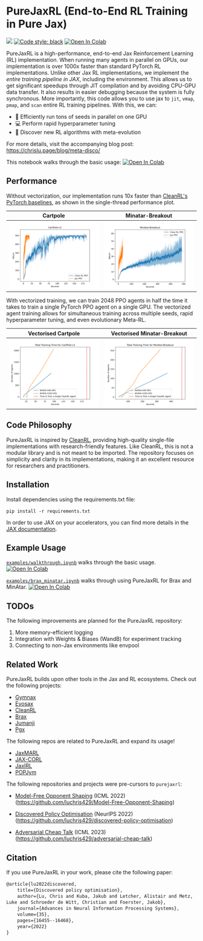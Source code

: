 # PureJaxRL (End-to-End RL Training in Pure Jax)

[<img src="https://img.shields.io/badge/license-Apache2.0-blue.svg">](https://github.com/luchris429/purejaxrl/LICENSE)
[![Code style: black](https://img.shields.io/badge/code%20style-black-000000.svg)](https://github.com/psf/black)
[![Open In Colab](https://colab.research.google.com/assets/colab-badge.svg)](https://colab.research.google.com/github/luchris429/purejaxrl/blob/main/examples/walkthrough.ipynb)

PureJaxRL is a high-performance, end-to-end Jax Reinforcement Learning (RL) implementation. When running many agents in parallel on GPUs, our implementation is over 1000x faster than standard PyTorch RL implementations. Unlike other Jax RL implementations, we implement the *entire training pipeline in JAX*, including the environment. This allows us to get significant speedups through JIT compilation and by avoiding CPU-GPU data transfer. It also results in easier debugging because the system is fully synchronous. More importantly, this code allows you to use jax to `jit`, `vmap`, `pmap`, and `scan` entire RL training pipelines. With this, we can:

- 🏃 Efficiently run tons of seeds in parallel on one GPU
- 💻 Perform rapid hyperparameter tuning
- 🦎 Discover new RL algorithms with meta-evolution

For more details, visit the accompanying blog post: https://chrislu.page/blog/meta-disco/

This notebook walks through the basic usage: [![Open In Colab](https://colab.research.google.com/assets/colab-badge.svg)](https://colab.research.google.com/github/luchris429/purejaxrl/blob/main/examples/walkthrough.ipynb)

## Performance

Without vectorization, our implementation runs 10x faster than [CleanRL's PyTorch baselines](https://github.com/vwxyzjn/cleanrl/blob/master/cleanrl/ppo.py), as shown in the single-thread performance plot.

Cartpole                   |  Minatar-Breakout
:-------------------------:|:-------------------------:
![](docs/cartpole_plot_seconds.png)  |  ![](docs/minatar_plot_seconds.png)


With vectorized training, we can train 2048 PPO agents in half the time it takes to train a single PyTorch PPO agent on a single GPU. The vectorized agent training allows for simultaneous training across multiple seeds, rapid hyperparameter tuning, and even evolutionary Meta-RL. 

Vectorised Cartpole        |  Vectorised Minatar-Breakout
:-------------------------:|:-------------------------:
![](docs/cartpole_plot_parallel.png)  |  ![](docs/minatar_plot_parallel.png)


## Code Philosophy

PureJaxRL is inspired by [CleanRL](https://github.com/vwxyzjn/cleanrl), providing high-quality single-file implementations with research-friendly features. Like CleanRL, this is not a modular library and is not meant to be imported. The repository focuses on simplicity and clarity in its implementations, making it an excellent resource for researchers and practitioners.

## Installation

Install dependencies using the requirements.txt file:

```
pip install -r requirements.txt
```

In order to use JAX on your accelerators, you can find more details in the [JAX documentation](https://github.com/google/jax#installation).

## Example Usage

[`examples/walkthrough.ipynb`](https://github.com/luchris429/purejaxrl/blob/main/examples/walkthrough.ipynb) walks through the basic usage. [![Open In Colab](https://colab.research.google.com/assets/colab-badge.svg)](https://colab.research.google.com/github/luchris429/purejaxrl/blob/main/examples/walkthrough.ipynb)

[`examples/brax_minatar.ipynb`](https://github.com/luchris429/purejaxrl/blob/main/examples/brax_minatar.ipynb) walks through using PureJaxRL for Brax and MinAtar. [![Open In Colab](https://colab.research.google.com/assets/colab-badge.svg)](https://colab.research.google.com/github/luchris429/purejaxrl/blob/main/examples/brax_minatar.ipynb)

## TODOs

The following improvements are planned for the PureJaxRL repository:

1. More memory-efficient logging
2. Integration with Weights & Biases (WandB) for experiment tracking
3. Connecting to non-Jax environments like envpool

## Related Work

PureJaxRL builds upon other tools in the Jax and RL ecosystems. Check out the following projects:

- [Gymnax](https://github.com/RobertTLange/gymnax)
- [Evosax](https://github.com/RobertTLange/evosax)
- [CleanRL](https://github.com/vwxyzjn/cleanrl)
- [Brax](https://github.com/google/brax)
- [Jumanji](https://github.com/instadeepai/jumanji)
- [Pgx](https://github.com/sotetsuk/pgx)

The following repos are related to PureJaxRL and expand its usage!

- [JaxMARL](https://github.com/FLAIROx/JaxMARL)
- [JAX-CORL](https://github.com/nissymori/JAX-CORL)
- [JaxIRL](https://github.com/FLAIROx/jaxirl)
- [POPJym](https://github.com/luchris429/popjaxrl)

The following repositories and projects were pre-cursors to `purejaxrl`:

- [Model-Free Opponent Shaping](https://arxiv.org/abs/2205.01447) (ICML 2022) (https://github.com/luchris429/Model-Free-Opponent-Shaping)

- [Discovered Policy Optimisation](https://arxiv.org/abs/2210.05639) (NeurIPS 2022) (https://github.com/luchris429/discovered-policy-optimisation)

- [Adversarial Cheap Talk](https://arxiv.org/abs/2211.11030) (ICML 2023) (https://github.com/luchris429/adversarial-cheap-talk)

## Citation

If you use PureJaxRL in your work, please cite the following paper:

```
@article{lu2022discovered,
    title={Discovered policy optimisation},
    author={Lu, Chris and Kuba, Jakub and Letcher, Alistair and Metz, Luke and Schroeder de Witt, Christian and Foerster, Jakob},
    journal={Advances in Neural Information Processing Systems},
    volume={35},
    pages={16455--16468},
    year={2022}
}
```
